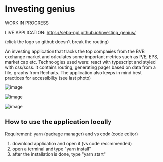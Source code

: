 # Investing genius

WORK IN PROGRESS

LIVE APPLICATION: https://seba-ngl.github.io/investing_genius/

(click the logo so github doesn't break the routing)


An investing application that tracks the top companies from the BVB exchange market and calculates some important metrics such as P/E, EPS, market cap etc.
Technologies used were: react with typescript and styled with css/scss. It contains routing, generating pages based on data from a file, graphs from Recharts. The application also keeps in mind best practices for accessibility (see last photo)


![image](https://user-images.githubusercontent.com/102463065/202267695-b9fb3b49-f1e0-40b1-997b-e5c59c7af2c5.png)

![image](https://user-images.githubusercontent.com/102463065/202268581-ed92f3d3-068d-49dd-ab2d-00394412dd81.png)

![image](https://user-images.githubusercontent.com/102463065/202274383-4209a920-2574-4200-952e-53236ddcbd94.png)



## How to use the application locally

Requirement: yarn (package manager) and vs code (code editor)

1) download application and open it (vs code recommended)
2) open a terminal and type "yarn install"
3) after the installation is done, type "yarn start"
